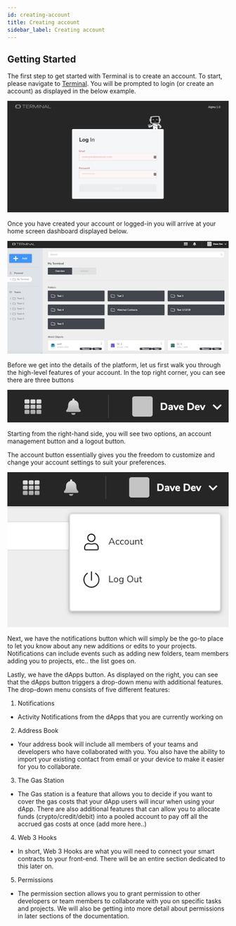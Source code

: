 ```yaml
---
id: creating-account
title: Creating account
sidebar_label: Creating account
---
```


## Getting Started

The first step to get started with Terminal is to create an account. To start, please navigate to [Terminal](https://terminal.co). You will be prompted to login (or create an account) as displayed in the below example. 

 ![login](assets/images/intro/introa1.png)


Once you have created your account or logged-in you will arrive at your home screen dashboard displayed below.

 ![login](assets/images/intro/introa2.png)

Before we get into the details of the platform, let us first walk you through the high-level features of your account. In the top right corner, you can see there are three buttons

 ![login](assets/images/intro/introa3.png)

Starting from the right-hand side, you will see two options, an account management button and a logout button. 

The account button essentially gives you the freedom to customize and change your account settings to suit your preferences. 

 ![login](assets/images/intro/introa4.png)

Next, we have the notifications button which will simply be the go-to place to let you know about any new additions or edits to your projects. Notifications can include events such as adding new folders, team members adding you to projects, etc.. the list goes on. 


Lastly, we have the dApps button. As displayed on the right, you can see that the dApps button triggers a drop-down menu with additional features. The drop-down menu consists of five different features: 

1. Notifications
- Activity Notifications from the dApps that you are currently working on 
2. Address Book 
- Your address book will include all members of your teams and developers who have collaborated with you. You also have the ability to import your existing contact from email or your device to make it easier for you to collaborate. 
3. The Gas Station 
- The Gas station is a feature that allows you to decide if you want to cover the gas costs that your dApp users will incur when using your dApp. There are also additional features that can allow you to allocate funds (crypto/credit/debit) into a pooled account to pay off all the accrued gas costs at once (add more here..) 
4. Web 3 Hooks
- In short, Web 3 Hooks are what you will need to connect your smart contracts to your front-end. There will be an entire section dedicated to this later on. 
5. Permissions
- The permission section allows you to grant permission to other developers or team members to collaborate with you on specific tasks and projects.  We will also be getting into more detail about permissions in later sections of the documentation. 
